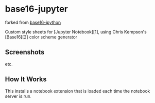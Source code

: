 # base16-jupyter

forked from [base16-ipython](#)

Custom style sheets for [Jupyter Notebook][1], 
using Chris Kempson's [Base16][2] color scheme generator

## Screenshots

etc.

## How It Works

This installs a notebook extension
that is loaded each time the notebook
server is run.
